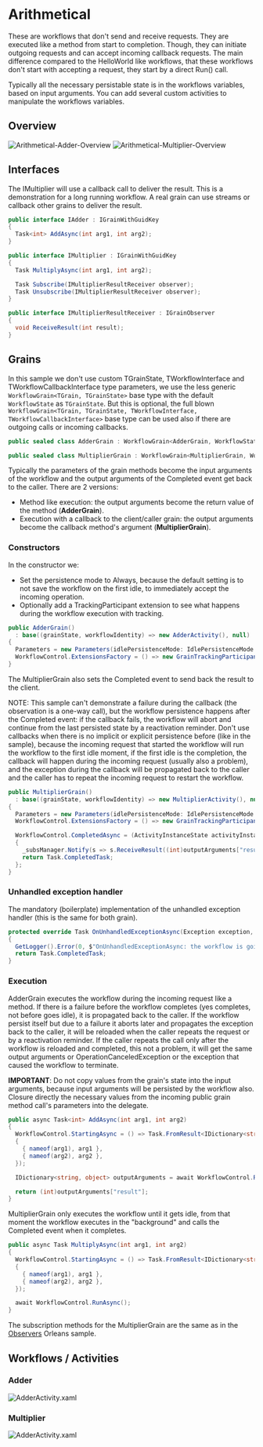 # Arithmetical

These are workflows that don't send and receive requests. They are executed like a method from start to completion. Though, they can initiate outgoing requests and can accept incoming callback requests. The main difference compared to the HelloWorld like workflows, that these workflows don't start with accepting a request, they start by a direct Run() call.

Typically all the necessary persistable state is in the workflows variables, based on input arguments. You can add several custom activities to manipulate the workflows variables.

## Overview

![Arithmetical-Adder-Overview](https://raw.githubusercontent.com/OrleansContrib/Orleans.Activities/master/docs/Arithmetical/Arithmetical-Adder-Overview.png)
![Arithmetical-Multiplier-Overview](https://raw.githubusercontent.com/OrleansContrib/Orleans.Activities/master/docs/Arithmetical/Arithmetical-Multiplier-Overview.png)

## Interfaces

The IMultiplier will use a callback call to deliver the result. This is a demonstration for a long running workflow. A real grain can use streams or callback other grains to deliver the result.

```c#
public interface IAdder : IGrainWithGuidKey
{
  Task<int> AddAsync(int arg1, int arg2);
}

public interface IMultiplier : IGrainWithGuidKey
{
  Task MultiplyAsync(int arg1, int arg2);

  Task Subscribe(IMultiplierResultReceiver observer);
  Task Unsubscribe(IMultiplierResultReceiver observer);
}

public interface IMultiplierResultReceiver : IGrainObserver
{
  void ReceiveResult(int result);
}
```

## Grains

In this sample we don't use custom TGrainState, TWorkflowInterface and TWorkflowCallbackInterface type parameters, we use the less generic `WorkflowGrain<TGrain, TGrainState>` base type with the default `WorkflowState` as `TGrainState`. But this is optional, the full blown ` WorkflowGrain<TGrain, TGrainState, TWorkflowInterface, TWorkflowCallbackInterface>` base type can be used also if there are outgoing calls or incoming callbacks.

```c#
public sealed class AdderGrain : WorkflowGrain<AdderGrain, WorkflowState>, IAdder

public sealed class MultiplierGrain : WorkflowGrain<MultiplierGrain, WorkflowState>, IMultiplier
```

Typically the parameters of the grain methods become the input arguments of the workflow and the output arguments of the Completed event get back to the caller. There are 2 versions:

* Method like execution: the output arguments become the return value of the method (__AdderGrain__).
* Execution with a callback to the client/caller grain: the output arguments become the callback method's argument (__MultiplierGrain__).

### Constructors

In the constructor we:

* Set the persistence mode to Always, because the default setting is to not save the workflow on the first idle, to immediately accept the incoming operation.
* Optionally add a TrackingParticipant extension to see what happens during the workflow execution with tracking.

```c#
public AdderGrain()
  : base((grainState, workflowIdentity) => new AdderActivity(), null)
{
  Parameters = new Parameters(idlePersistenceMode: IdlePersistenceMode.Always);
  WorkflowControl.ExtensionsFactory = () => new GrainTrackingParticipant(GetLogger()).Yield();
}
```

The MultiplierGrain also sets the Completed event to send back the result to the client.

NOTE: This sample can't demonstrate a failure during the callback (the observation is a one-way call), but the workflow persistence happens after the Completed event: if the callback fails, the workflow will abort and continue from the last persisted state by a reactivation reminder. Don't use callbacks when there is no implicit or explicit persistence before (like in the sample), because the incoming request that started the workflow will run the workflow to the first idle moment, if the first idle is the completion, the callback will happen during the incoming request (usually also a problem), and the exception during the callback will be propagated back to the caller and the caller has to repeat the incoming request to restart the workflow.

```c#
public MultiplierGrain()
  : base((grainState, workflowIdentity) => new MultiplierActivity(), null)
{
  Parameters = new Parameters(idlePersistenceMode: IdlePersistenceMode.Always);
  WorkflowControl.ExtensionsFactory = () => new GrainTrackingParticipant(GetLogger()).Yield();

  WorkflowControl.CompletedAsync = (ActivityInstanceState activityInstanceState, IDictionary<string, object> outputArguments, Exception terminationException) =>
  {
    _subsManager.Notify(s => s.ReceiveResult((int)outputArguments["result"]));
    return Task.CompletedTask;
  };
}
```

### Unhandled exception handler

The mandatory (boilerplate) implementation of the unhandled exception handler (this is the same for both grain).

```c#
protected override Task OnUnhandledExceptionAsync(Exception exception, Activity source)
{
  GetLogger().Error(0, $"OnUnhandledExceptionAsync: the workflow is going to {Parameters.UnhandledExceptionAction}", exception);
  return Task.CompletedTask;
}
```

### Execution

AdderGrain executes the workflow during the incoming request like a method. If there is a failure before the workflow completes (yes completes, not before goes idle), it is propagated back to the caller. If the workflow persist itself but due to a failure it aborts later and propagates the exception back to the caller, it will be reloaded when the caller repeats the request or by a reactivation reminder. If the caller repeats the call only after the workflow is reloaded and completed, this not a problem, it will get the same output arguments or OperationCanceledException or the exception that caused the workflow to terminate.

__IMPORTANT__: Do not copy values from the grain's state into the input arguments, because input arguments will be persisted by the workflow also. Closure directly the necessary values from the incoming public grain method call's parameters into the delegate.

```c#
public async Task<int> AddAsync(int arg1, int arg2)
{
  WorkflowControl.StartingAsync = () => Task.FromResult<IDictionary<string, object>>(new Dictionary<string, object>()
  {
    { nameof(arg1), arg1 },
    { nameof(arg2), arg2 },
  });

  IDictionary<string, object> outputArguments = await WorkflowControl.RunToCompletionAsync();

  return (int)outputArguments["result"];
}
```

MultiplierGrain only executes the workflow until it gets idle, from that moment the workflow executes in the "background" and calls the Completed event when it completes.

```c#
public async Task MultiplyAsync(int arg1, int arg2)
{
  WorkflowControl.StartingAsync = () => Task.FromResult<IDictionary<string, object>>(new Dictionary<string, object>()
  {
    { nameof(arg1), arg1 },
    { nameof(arg2), arg2 },
  });

  await WorkflowControl.RunAsync();
}
```

The subscription methods for the MultiplierGrain are the same as in the [Observers](http://dotnet.github.io/orleans/Getting-Started-With-Orleans/Observers) Orleans sample.

## Workflows / Activities

### Adder

![AdderActivity.xaml](https://raw.githubusercontent.com/OrleansContrib/Orleans.Activities/master/docs/Arithmetical/AdderActivity.png)

### Multiplier

![AdderActivity.xaml](https://raw.githubusercontent.com/OrleansContrib/Orleans.Activities/master/docs/Arithmetical/MultiplierActivity.png)
